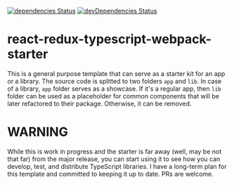 [![dependencies Status](https://david-dm.org/reanimatter/react-redux-typescript-webpack-starter/status.svg)](https://david-dm.org/reanimatter/react-redux-typescript-webpack-starter) [![devDependencies Status](https://david-dm.org/reanimatter/react-redux-typescript-webpack-starter/dev-status.svg)](https://david-dm.org/reanimatter/react-redux-typescript-webpack-starter?type=dev)

# react-redux-typescript-webpack-starter

This is a general purpose template that can serve as a starter kit for an app or a library. The source code is splitted to two folders `app` and `lib`. In case of a library, `app` folder serves as a showcase. If it's a regular app, then `lib` folder can be used as a placeholder for common components that will be later refactored to their package. Otherwise, it can be removed.

# WARNING

While this is work in progress and the starter is far away (well, may be not that far) from the major release, you can start using it to see how you can develop, test, and distribute TypeScript libraries. I have a long-term plan for this template and committed to keeping it up to date. PRs are welcome.
